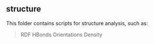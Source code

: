 ## structure
This folder contains scripts for structure analysis, such as:
> RDF
> HBonds
> Orientations
> Density

